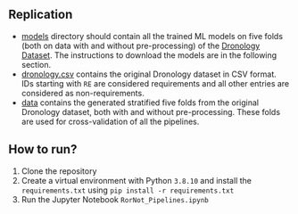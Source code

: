 ## Replication
- [models](/models) directory should contain all the trained ML models on five folds (both on data with and without pre-processing) of the [Dronology Dataset](http://sarec.nd.edu/dronology/datasets/01/). The instructions to download the models are in the following section.
- [dronology.csv](/dronology.csv) contains the original Dronology dataset in CSV format. IDs starting with `RE` are considered requirements and all other entries are considered as non-requirements.
- [data](/data) contains the generated stratified five folds from the original Dronology dataset, both with and without pre-processing. These folds are used for cross-validation of all the pipelines.

## How to run?
1. Clone the repository
2. Create a virtual environment with Python `3.8.10` and install the `requirements.txt` using `pip install -r requirements.txt`
3. Run the Jupyter Notebook `RorNot_Pipelines.ipynb`
